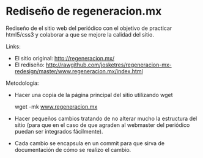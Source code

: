 Rediseño de regeneracion.mx
========================

Rediseño de el sitio web del periódico con el objetivo de practicar html5/css3 y colaborar a que se mejore la calidad del sitio.

Links:
* El sitio original: http://regeneracion.mx/
* El rediseño: http://rawgithub.com/josketres/regeneracion-mx-redesign/master/www.regeneracion.mx/index.html

Metodología:
* Hacer una copia de la página principal del sitio utilizando wget

   wget -mk www.regeneracion.mx
   
   
* Hacer pequeños cambios tratando de no alterar mucho la estructura del sitio (para que en el caso de que agraden al webmaster del periódico puedan ser integrados fácilmente).
* Cada cambio se encapsula en un commit para que sirva de documentación de cómo se realizo el cambio.
